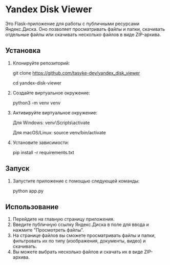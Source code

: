 # Yandex Disk Viewer

Это Flask-приложение для работы с публичными ресурсами Яндекс.Диска. Оно позволяет просматривать файлы и папки, скачивать отдельные файлы или скачивать несколько файлов в виде ZIP-архива.

## Установка

1. Клонируйте репозиторий:

   git clone https://github.com/tasyke-dev/yandex_disk_viewer
   
   cd yandex-disk-viewer

3. Создайте виртуальное окружение:

    python3 -m venv venv

4. Активируйте виртуальное окружение:

    Для Windows:
    venv\Scripts\activate

    Для macOS/Linux:
    source venv/bin/activate

5. Установите зависимости:

    pip install -r requirements.txt

## Запуск

1. Запустите приложение с помощью следующей команды:

    python app.py

## Использование

1. Перейдите на главную страницу приложения.
2. Введите публичную ссылку Яндекс.Диска в поле для ввода и нажмите "Просмотреть файлы".
3. На странице файлов вы сможете просматривать файлы и папки, фильтровать их по типу (изображения, документы, видео) и скачивать.
4. Вы можете выбрать несколько файлов и скачать их в виде ZIP-архива.
